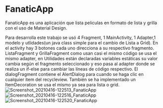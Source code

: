 # FanaticApp
FanaticApp es una aplicación que lista peliculas en formato de lista y grilla con el uso de Material Design.

Para desarrolla este trabajo se usó 4 Fragment, 1
MainActivity, 1 Adapter,1 modelo y utlidades(un java class
simple para el cambio de Lista a Grid).
En el activity hay 3 botones cada uno direcciona a su 
respectivo fragmento.
ListaFragment y GrillaFragment como usan casi el mismo 
código se usa el mismo adapter, en Utilidades están
declaradas variables estáticas su valor cambia según el 
fragmento seleccionado y eso pasa al adapter donde se 
realiza un if-else para cambiar las líneas de código respectivo.
El dialogFragment contiene el AlertDialog para cuando se 
haga clic en cualquier item del recycleview.
También se ha implementado un ItemDecoration se usa el mismo ya sea para lista o 
grid.
![Screenshot_20210416-122513_FanaticApp](https://user-images.githubusercontent.com/82544298/115071965-907bba00-9ebc-11eb-8b06-c6128d72dc03.jpg)
![Screenshot_20210416-122516_FanaticApp](https://user-images.githubusercontent.com/82544298/115072016-9ffb0300-9ebc-11eb-9dd4-987b85f07adf.jpg)
![Screenshot_20210416-122520_FanaticApp](https://user-images.githubusercontent.com/82544298/115072028-a25d5d00-9ebc-11eb-941e-154079db91bc.jpg)

